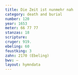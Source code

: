 ```yaml
---
title: Die Zeit ist nunmehr nah
category: death and burial
number: 120
year: 1653
meter: 66 77 77
stanzas: 18
scripture: 
cruger: 919.
ebeling: 60
feustking: 3
zahn: 2170 (Ebeling)
bwv: —
layout: hymndata
---
```

<br>

